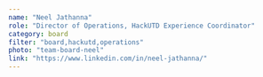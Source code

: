 ```yaml
---
name: "Neel Jathanna"
role: "Director of Operations, HackUTD Experience Coordinator"
category: board
filter: "board,hackutd,operations"
photo: "team-board-neel"
link: "https://www.linkedin.com/in/neel-jathanna/"
---
```

